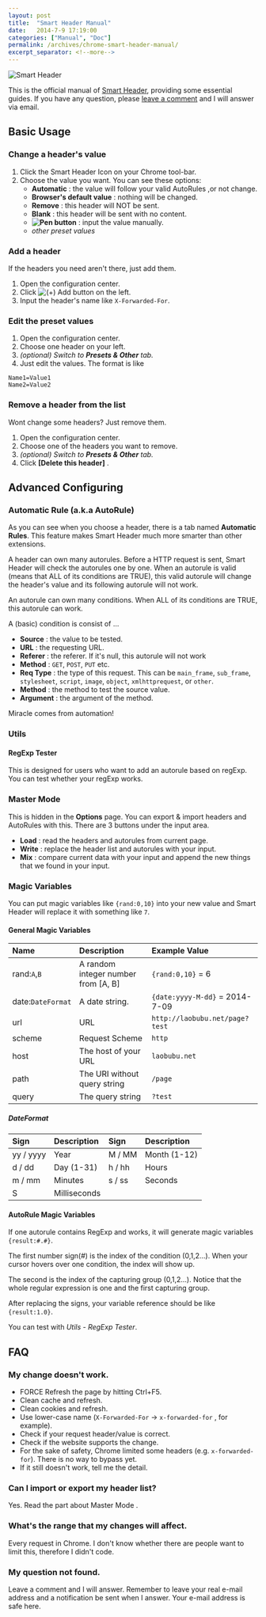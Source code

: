 ```yaml
---
layout: post
title:  "Smart Header Manual"
date:   2014-7-9 17:19:00
categories: ["Manual", "Doc"]
permalink: /archives/chrome-smart-header-manual/
excerpt_separator: <!--more-->
---
```


![Smart Header](http://i671.photobucket.com/albums/vv73/laobubu/pics%20for%20blog/banner/banner1.jpg)

This is the official manual of [Smart Header](https://chrome.google.com/webstore/detail/smart-header/ncgnmldbedmbadafajhjeahmafdmggbp), providing some essential guides. If you have any question, please <a href="#comment-form">leave a comment</a> and I will answer via email.

<!--more-->

## Basic Usage

### Change a header's value

1. Click the Smart Header Icon on your Chrome tool-bar.
2. Choose the value you want. You can see these options: 
    * **Automatic** : the value will follow your valid AutoRules ,or not change.
    * **Browser's default value** :  nothing will be changed.
    * **Remove** : this header will NOT be sent.
    * **Blank** : this header will be sent with no content.
    * **![Pen button](https://cdn4.iconfinder.com/data/icons/miu/22/editor_pencil_pen_edit_write-16.png)** : input the value manually.
    * *other preset values*

### Add a header

If the headers you need aren't there, just add them.

1. Open the configuration center.
2. Click ![(+) Add button](https://cdn4.iconfinder.com/data/icons/miu/22/circle_add_plus-32.png) on the left.
3. Input the header's name like `X-Forwarded-For`.

### Edit the preset values

1. Open the configuration center.
2. Choose one header on your left.
3. *(optional) Switch to **Presets & Other** tab.*
4. Just edit the values. The format is like
```
Name1=Value1
Name2=Value2
```

### Remove a header from the list

Wont change some headers? Just remove them.

1. Open the configuration center.
2. Choose one of the headers you want to remove.
3. *(optional) Switch to **Presets & Other** tab.*
4. Click **[Delete this header]** .

## Advanced Configuring 

### Automatic Rule (a.k.a AutoRule)

As you can see when you choose a header, there is a tab named **Automatic Rules**. This feature makes Smart Header much more smarter than other extensions.

A header can own many autorules. Before a HTTP request is sent, Smart Header will check the autorules one by one. When an autorule is valid (means that ALL of its conditions are TRUE), this valid autorule will change the header's value and its following autorule will not work.

An autorule can own many conditions. When ALL of its conditions are TRUE, this autorule can work. 

A (basic) condition is consist of ...

* **Source** : the value to be tested.
 * **URL** : the requesting URL.
 * **Referer** : the referer. If it's null, this autorule will not work
 * **Method** : `GET`, `POST`, `PUT` etc.
 * **Req Type** : the type of this request. This can be `main_frame`, `sub_frame`, `stylesheet`, `script`, `image`, `object`, `xmlhttprequest`, or `other`.
* **Method** : the method to test the source value.
* **Argument** : the argument of the method.

Miracle comes from automation!

### Utils

#### RegExp Tester

This is designed for users who want to add an autorule based on regExp. You can test whether your regExp works.

### Master Mode

This is hidden in the **Options** page. You can export & import headers and AutoRules with this. There are 3 buttons under the input area.

 * **Load** : read the headers and autorules from current page.
 * **Write** : replace the header list and autorules with your input.
 * **Mix** : compare current data with your input and append the new things that we found in your input.

### Magic Variables

You can put magic variables like `{rand:0,10}` into your new value and Smart Header will replace it with something like `7`.

#### General Magic Variables

Name          | Description     |  Example Value 
:-------      | :-------------- |:------------------------------
rand:`A`,`B`  | A random integer number from [A, B]  | `{rand:0,10}` = 6 
date:`DateFormat` | A date string. | `{date:yyyy-M-dd}` = 2014-7-09 
url        | URL | `http://laobubu.net/page?test`
scheme        | Request Scheme   |`http`
host        | The host of your URL | `laobubu.net`
path        | The URI without query string | `/page`
query        | The query string | `?test`

##### DateFormat

Sign       | Description                 | Sign      | Description               
:----------|:-----------------------     |:----------|:-----------------------
yy / yyyy  | Year                        | M / MM    | Month (1-12)
d / dd     | Day (1-31)                  | h / hh    | Hours
m / mm     | Minutes                     | s / ss    | Seconds
S          | Milliseconds

<a name="armv"></a>

#### AutoRule Magic Variables

If one autorule contains RegExp and works, it will generate magic variables `{result:#.#}`.

The first number sign(#) is the index of the condition (0,1,2...). When your cursor hovers over one condition, the index will show up.

The second is the index of the capturing group (0,1,2...). Notice that the whole regular expression is one and the first capturing group.

After replacing the signs, your variable reference should be like `{result:1.0}`.

You can test with *Utils - RegExp Tester*.

## FAQ

### My change doesn't work.

* FORCE Refresh the page by hitting Ctrl+F5.
* Clean cache and refresh.
* Clean cookies and refresh.
* Use lower-case name (`X-Forwarded-For` -> `x-forwarded-for` , for example).
* Check if your request header/value is correct.
* Check if the website supports the change.
* For the sake of safety, Chrome limited some headers (e.g. `x-forwarded-for`). There is no way to bypass yet.
* If it still doesn't work, tell me the detail.

### Can I import or export my header list?

Yes. Read the part about Master Mode .

### What's the range that my changes will affect.

Every request in Chrome. I don't know whether there are people want to limit this, therefore I didn't code.

### My question not found.

Leave a comment and I will answer. Remember to leave your real e-mail address and a notification be sent when I answer. Your e-mail address is safe here.